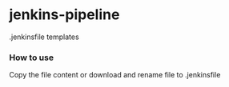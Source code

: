 # jenkins-pipeline
.jenkinsfile templates


<h3>How to use</h3>

Copy the file content or download and rename file to .jenkinsfile
